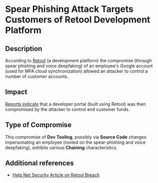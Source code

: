 <!-- cSpell:ignore deepfaking -->

# Spear Phishing Attack Targets Customers of Retool Development Platform

## Description

According to [Retool](https://retool.com/blog/mfa-isnt-mfa) (a development
platform) the compromise (through spear phishing and voice deepfaking) of an
employee's Google account (used for MFA cloud synchronization) allowed an
attacker to control a number of customer accounts.

## Impact

[Reports indicate](https://www.coindesk.com/business/2023/09/13/phishing-attack-on-cloud-provider-with-fortune-500-clients-led-to-15m-crypto-theft-from-fortress-trust/)
that a developer portal (built using Retool) was then compromised by the
attacker to control end customer funds.

## Type of Compromise

This compromise of **Dev Tooling**, possibly via **Source Code** changes
impersonating an employee (rooted on the spear-phishing and voice deepfaking),
exhibits various **Chaining** characteristics.

## Additional references

- [Help Net Security Article on Retool Breach](https://www.helpnetsecurity.com/2023/09/14/retool-breach/)
